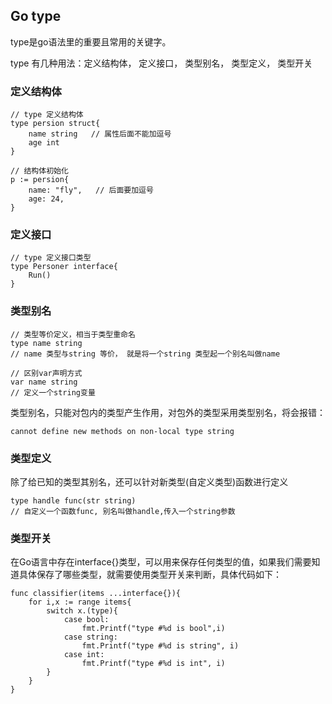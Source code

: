 ## Go type

type是go语法里的重要且常用的关键字。

type 有几种用法：定义结构体， 定义接口， 类型别名， 类型定义， 类型开关

### 定义结构体

```
// type 定义结构体
type persion struct{
    name string   // 属性后面不能加逗号
    age int 
}

// 结构体初始化
p := persion{
    name: "fly",   // 后面要加逗号
    age: 24,
}
```

### 定义接口

```
// type 定义接口类型
type Personer interface{
    Run()
}
```

### 类型别名

```
// 类型等价定义，相当于类型重命名
type name string
// name 类型与string 等价， 就是将一个string 类型起一个别名叫做name

// 区别var声明方式
var name string
// 定义一个string变量
```

类型别名，只能对包内的类型产生作用，对包外的类型采用类型别名，将会报错：

```
cannot define new methods on non-local type string
```

### 类型定义

除了给已知的类型其别名，还可以针对新类型(自定义类型)函数进行定义

```
type handle func(str string)
// 自定义一个函数func, 别名叫做handle,传入一个string参数
```

### 类型开关

在Go语言中存在interface{}类型，可以用来保存任何类型的值，如果我们需要知道具体保存了哪些类型，就需要使用类型开关来判断，具体代码如下：

```
func classifier(items ...interface{}){
    for i,x := range items{
        switch x.(type){
            case bool:
                fmt.Printf("type #%d is bool",i)
            case string:
                fmt.Printf("type #%d is string", i)
            case int:
                fmt.Printf("type #%d is int", i)
        }
    }
}
```